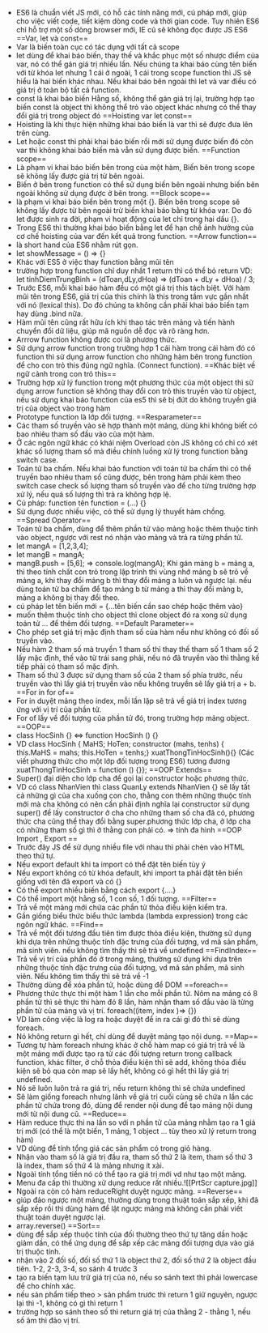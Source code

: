 - ES6 là chuẩn viết JS mới, có hỗ các tính năng mới, cú pháp mới, giúp cho việc viết code, tiết kiệm dòng code và thời gian code. Tuy nhiên ES6 chỉ hỗ trợ một số dòng browser mới, IE cũ sẽ không đọc được JS ES6
==Var, let và const==
- Var là biến toàn cục có tác dụng với tất cả scope
- let dùng để khai báo biến, thay thế và khắc phục một số nhược điểm của var, nó có thể gán giá trị nhiều lần. Nếu chúng ta khai báo cùng tên biến với từ khóa let nhưng 1 cái ở ngoài, 1 cái trong scope function thì JS sẽ hiểu là hai biến khác nhau. Nếu khai báo bên ngoài thì let và var điều có giá trị ở toàn bộ tất cả function.
- const là khai báo biến Hằng số, không thể gán giá trị lại, trường hợp tạo biến const là object thì không thể trỏ vào object khác nhưng có thể thay đổi giá trị trong object đó
==Hoisting var let const==
- Hoisting là khi thực hiện những khai báo biến là var thì sẽ được đưa lên trên cùng.
- Let hoặc const thì phải khai báo biến rồi mới sử dụng được biến đó còn var thì không khai báo biến mà vẫn sử dụng được biến.
==Function scope==
- Là phạm vi khai báo biến bên trong của một hàm, Biến bên trong scope sẽ không lấy được giá trị từ bên ngoài.
- Biến ở bên trong function có thể sử dụng biến bên ngoài nhưng biến bên ngoài không sử dụng được ở bên trong. 
==Block scope==
- là phạm vi khai báo biến bên trong một {}. Biến bên trong scope sẽ không lấy được từ bên ngoài trừ biến khai báo bằng từ khóa var. Do đó let được sinh ra đời, phạm vi hoạt động của let chỉ trong hai dấu {}.
- Trong ES6 thì thường khai báo biến bằng let để hạn chế ảnh hưởng của cơ chế hoisting của var đến kết quả trong function.
==Arrow function==
- là short hand của ES6 nhằm rút gọn.
- let showMessage = () => {}
- Khác với ES5 ở việc thay function bằng mũi tên
- trường hợp trong function chỉ duy nhất 1 return thì có thể bỏ return VD: let tinhDiemTrungBinh = (dToan,dLy,dHoa) => (dToan + dLy + dHoa) / 3; 
- Trước ES6, mỗi khai báo hàm đều có một giá trị this tách biệt. Với hàm mũi tên trong ES6, giá trị của this chính là this trong tầm vực gần nhất với nó (lexical this). Do đó chúng ta không cần phải khai báo biến tạm hay dùng .bind nữa.
- Hàm mũi tên cũng rất hữu ích khi thao tác trên mảng và tiến hành chuyển đổi dữ liệu, giúp mã nguồn dễ đọc và rõ ràng hơn.
- Arrrow function không được coi là phương thức.
- Sử dụng arrow function trong trường hợp 1 cái hàm trong cái hàm đó có function thì sử dụng arrow function cho những hàm bên trong function để cho con trỏ this đúng ngữ nghĩa. (Connect function).
==Khác biệt về ngữ cảnh trong con trỏ this==
- Trường hợp xử lý function trong một phương thức của một object thì sử dụng arrow function sẽ không thay đổi con trỏ this truyền vào từ object, nếu sử dụng khai báo function của es5 thì sẽ bị đứt do không truyền giá trị của object vào trong hàm
- Prototype function là lớp đối tượng.
==Resparameter==
- Các tham số truyền vào sẽ hợp thành một mảng, dùng khi không biết có bao nhiêu tham số đầu vào của một hàm.
- Ở các ngôn ngữ khác có khái niệm Overload còn JS không có chỉ có xét khác số lượng tham số mà điều chỉnh luồng xử lý trong function bằng switch case.
- Toán tử ba chấm. Nếu khai báo function với toán tử ba chấm thì có thể truyền bao nhiêu tham số cũng được, bên trong hàm phải kèm theo switch case check số lượng tham số truyền vào để cho từng trường hợp xử lý, nếu quá số lượng thì trả ra không hợp lệ.
- Cú pháp: function tên function = (...) {}
- Sử dụng được nhiều việc, có thể sử dụng lý thuyết hàm chồng.
==Spread Operator==
- Toán tử ba chấm, dùng để thêm phần tử vào mảng hoặc thêm thuộc tính vào object, ngược với rest nó nhận vào mảng và trả ra từng phần tử. 
- let mangA = [1,2,3,4];
- let mangB = mangA;
- mangB.push = [5,6]; => console.log(mangA); Khi gán mảng b = mảng a, thì theo tính chất con trỏ trong lập trình thì vùng nhớ mảng b sẽ trỏ về mảng a, khi thay đổi mảng b thì thay đổi mảng a luôn và ngược lại. nếu dùng toán tử ba chấm để tạo mảng b từ mảng a thì thay đổi mảng b, mảng a không bị thay đổi theo.
- cú pháp let tên biến mới = {...tên biến cần sao chép hoặc thêm vào}
- muốn thêm thuộc tính cho object thì clone object đó ra xong sử dụng toán tử ... để thêm đối tượng.
==Default Parameter==
- Cho phép set giá trị mặc định tham số của hàm nếu như không có đối số truyền vào.
- Nếu hàm 2 tham số mà truyền 1 tham số thì thay thế tham số 1 tham số 2 lấy mặc định, thế vào từ trái sang phải, nếu nó đã truyền vào thì thằng kế tiếp phải có tham số mặc định.
- Tham số thứ 3 được sử dụng tham số của 2 tham số phía trước, nếu truyền vào thì lấy giá trị truyền vào nếu không truyền sẽ lấy giá trị a + b.
==For in for of==
- For in duyệt mảng theo index, mỗi lần lặp sẽ trả về giá trị index tương ứng với vị trí của phần tử.
- For of lấy về đối tượng của phần tử đó, trong trường hợp mảng object.
==OOP==
- class HocSinh {} <=> function HocSinh () {}
- VD class HocSinh { MaHS; HoTen; constructor (mahs, tenhs) { this.MaHS = mahs; this.HoTen = tenhs;} xuatThongTinHocSinh(){} (Các viết phương thức cho một lớp đối tượng trong ES6) tương đương xuatThongTinHocSinh = function () {}};
==OOP Extends==
- Super() đại diện cho lớp cha để gọi lại constructor hoặc phương thức.
- VD có class NhanVien thì class QuanLy extends NhanVien {} sẽ lấy tất cả những gì của cha xuống con cho, thằng con thêm những thuộc tính mới mà cha không có nên cần phải định nghĩa lại constructor sử dụng super() để lấy constructor ở cha cho những tham số cha đã có, phương thức cha cũng thể thay đổi bằng super.phương thức lớp cha, ở lớp cha có những tham số gì thì ở thằng con phải có. => tính đa hình
==OOP Import , Export ==
- Trước đây JS để sử dụng nhiều file với nhau thì phải chèn vào HTML theo thứ tự.
- Nếu export default khi ta import có thể đặt tên biến tùy ý
- Nếu export không có từ khóa default, khi import ta phải đặt tên biến giống với tên đã export và có {}
- Có thể export nhiều biến bằng cách export {....}
- Có thể import một hằng số, 1 con số, 1 đối tượng. 
==Filter==
- Trả về một mảng mới chứa các phần tử thỏa điều kiện kiểm tra.
- Gần giống biểu thức biểu thức lambda (lambda expression) trong các ngôn ngữ khác.
==Find==
- Trả về một đối tương đầu tiên tìm được thỏa điều kiện, thường sử dụng khi dựa trên những thuộc tính đặc trưng của đối tượng, vd mã sản phẩm, mã sinh viên. nếu không tìm thấy thì sẽ trả về undefined
==FindIndex==
- Trả về vị trí của phần đó ở trong mảng, thường sử dụng khi dựa trên những thuộc tính đặc trưng của đối tượng, vd mã sản phẩm, mã sinh viên. Nếu không tìm thấy thì sẽ trả về -1
- Thường dùng để xóa phần tử, hoặc dùng để DOM
==foreach==
- Phương thức thực thi một hàm 1 lần cho mỗi phần tử. Nôm na mảng có 8 phần tử thì sẽ thực thi hàm đó 8 lần, hàm nhận tham số đầu vào là từng phần tử của mảng và vị trí. foreach((item, index )=> {})
- VD làm công việc là log ra hoặc duyệt để in ra cái gì đó thì sẽ dùng foreach.
- Nó không return gì hết, chỉ dùng để duyệt mảng tạo nội dung.
==Map==
- Tương tự hàm foreach nhưng khác ở chỗ hàm map có giá trị trả về là một mảng mới được tạo ra từ các đối tượng return trong callback function, khác filter, ở chỗ thỏa điều kiện thì sẽ add, không thỏa điều kiện sẽ bỏ qua còn map sẽ lấy hết, không có gì hết thì lấy giá trị undefined.
- Nó sẽ luôn luôn trả ra giá trị, nếu return không thì sẽ chứa undefined
- Sẽ làm giống foreach nhưng lãnh về giá trị cuối cùng sẽ chứa n lần các phần tử chứa trong đó, dùng để render nội dung để tạo mảng nội dung mới từ nội dung cũ.
==Reduce==
- Hàm reduce thực thi na lần so với n phần tử của mảng nhằm tạo ra 1 giá trị mới (có thể là một biến, 1 mảng, 1 object ... tùy theo xử lý return trong hàm)
- VD dùng để tính tổng giá các sản phẩm có trong giỏ hàng. 
- Nhận vào tham số là giá trị đầu ra, tham số thứ 2 là item, tham số thứ 3 là index, tham số thứ 4 là mảng nhưng ít xài.
- Ngoài tính tổng tiền nó có thể tạo ra giá trị mới vd như tạo một mảng.
- Menu đa cấp thì thường xử dụng reduce rất nhiều.![[PrtScr capture.jpg]]
- Ngoài ra còn có hàm reduceRight duyệt ngược mảng.
==Reverse==
- giúp đảo ngược một mảng, thường dùng trong thuật toán sắp xếp, khi đã sắp xếp rồi thì dùng hàm để lật ngược mảng mà không cần phải viết thuật toán duyệt ngược lại.
- array.reverse()
==Sort==
- dùng để sắp xếp thuộc tính của đối thường theo thứ tự tăng dần hoặc giảm dần, có thể ứng dụng để sắp xếp các mảng đối tượng dựa vào giá trị thuộc tính.
- nhận vào 2 đối số, đối số thứ 1  là object thứ 2, đối số thứ 2 là object đầu tiên. 1-2, 2-3, 3-4, so sánh 4 trước 3
- tạo ra biến tạm lưu trữ giá trị của nó, nếu so sánh text thì phải lowercase để cho chính xác.
- nếu sản phẩm tiếp theo > sản phẩm trước thì return 1 giữ nguyên, ngược lại thì -1,  không có gì thì return 1
- trường hợp so sánh theo số thì return giá trị của thằng 2 - thằng 1, nếu số âm thì đảo vị trí.
